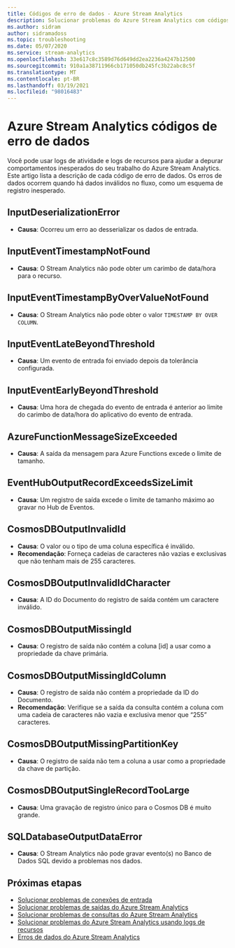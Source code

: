```yaml
---
title: Códigos de erro de dados - Azure Stream Analytics
description: Solucionar problemas do Azure Stream Analytics com códigos de erro de dados.
ms.author: sidram
author: sidramadoss
ms.topic: troubleshooting
ms.date: 05/07/2020
ms.service: stream-analytics
ms.openlocfilehash: 33e617c8c3589d76d649dd2ea2236a4247b12500
ms.sourcegitcommit: 910a1a38711966cb171050db245fc3b22abc8c5f
ms.translationtype: MT
ms.contentlocale: pt-BR
ms.lasthandoff: 03/19/2021
ms.locfileid: "98016483"
---
```

# <a name="azure-stream-analytics-data-error-codes"></a>Azure Stream Analytics códigos de erro de dados

Você pode usar logs de atividade e logs de recursos para ajudar a depurar comportamentos inesperados do seu trabalho do Azure Stream Analytics. Este artigo lista a descrição de cada código de erro de dados. Os erros de dados ocorrem quando há dados inválidos no fluxo, como um esquema de registro inesperado.

## <a name="inputdeserializationerror"></a>InputDeserializationError

* **Causa**: Ocorreu um erro ao desserializar os dados de entrada.

## <a name="inputeventtimestampnotfound"></a>InputEventTimestampNotFound

* **Causa**: O Stream Analytics não pode obter um carimbo de data/hora para o recurso. 

## <a name="inputeventtimestampbyovervaluenotfound"></a>InputEventTimestampByOverValueNotFound

* **Causa**: O Stream Analytics não pode obter o valor `TIMESTAMP BY OVER COLUMN`.

## <a name="inputeventlatebeyondthreshold"></a>InputEventLateBeyondThreshold

* **Causa**: Um evento de entrada foi enviado depois da tolerância configurada.

## <a name="inputeventearlybeyondthreshold"></a>InputEventEarlyBeyondThreshold

* **Causa**: Uma hora de chegada do evento de entrada é anterior ao limite do carimbo de data/hora do aplicativo do evento de entrada.

## <a name="azurefunctionmessagesizeexceeded"></a>AzureFunctionMessageSizeExceeded

* **Causa**: A saída da mensagem para Azure Functions excede o limite de tamanho.

## <a name="eventhuboutputrecordexceedssizelimit"></a>EventHubOutputRecordExceedsSizeLimit

* **Causa**: Um registro de saída excede o limite de tamanho máximo ao gravar no Hub de Eventos.

## <a name="cosmosdboutputinvalidid"></a>CosmosDBOutputInvalidId

* **Causa**: O valor ou o tipo de uma coluna específica é inválido.
* **Recomendação**: Forneça cadeias de caracteres não vazias e exclusivas que não tenham mais de 255 caracteres.

## <a name="cosmosdboutputinvalididcharacter"></a>CosmosDBOutputInvalidIdCharacter

* **Causa**: A ID do Documento do registro de saída contém um caractere inválido.

## <a name="cosmosdboutputmissingid"></a>CosmosDBOutputMissingId

* **Causa**: O registro de saída não contém a coluna \[id] a usar como a propriedade da chave primária.

## <a name="cosmosdboutputmissingidcolumn"></a>CosmosDBOutputMissingIdColumn

* **Causa**: O registro de saída não contém a propriedade da ID do Documento. 
* **Recomendação**: Verifique se a saída da consulta contém a coluna com uma cadeia de caracteres não vazia e exclusiva menor que “255” caracteres.

## <a name="cosmosdboutputmissingpartitionkey"></a>CosmosDBOutputMissingPartitionKey

* **Causa**: O registro de saída não tem a coluna a usar como a propriedade da chave de partição.

## <a name="cosmosdboutputsinglerecordtoolarge"></a>CosmosDBOutputSingleRecordTooLarge

* **Causa**: Uma gravação de registro único para o Cosmos DB é muito grande.

## <a name="sqldatabaseoutputdataerror"></a>SQLDatabaseOutputDataError

* **Causa**: O Stream Analytics não pode gravar evento(s) no Banco de Dados SQL devido a problemas nos dados.

## <a name="next-steps"></a>Próximas etapas

* [Solucionar problemas de conexões de entrada](stream-analytics-troubleshoot-input.md)
* [Solucionar problemas de saídas do Azure Stream Analytics](stream-analytics-troubleshoot-output.md)
* [Solucionar problemas de consultas do Azure Stream Analytics](stream-analytics-troubleshoot-query.md)
* [Solucionar problemas do Azure Stream Analytics usando logs de recursos](stream-analytics-job-diagnostic-logs.md)
* [Erros de dados do Azure Stream Analytics](data-errors.md)
